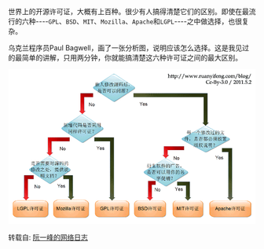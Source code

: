 世界上的开源许可证，大概有上百种。很少有人搞得清楚它们的区别。即使在最流行的六种----`GPL`、`BSD`、`MIT`、`Mozilla`、`Apache`和`LGPL`----之中做选择，也很复杂。

乌克兰程序员Paul Bagwell，画了一张分析图，说明应该怎么选择。这是我见过的最简单的讲解，只用两分钟，你就能搞清楚这六种许可证之间的最大区别。

![](../resourse/images/tech-licence-different.png)

转载自: [阮一峰的网络日志](http://www.ruanyifeng.com/blog/2011/05/how_to_choose_free_software_licenses.html)

